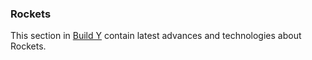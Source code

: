 ### Rockets

This section in [Build Y](https://buildy.necrozmalabs.com/) contain latest advances and technologies about Rockets.
